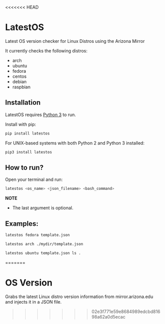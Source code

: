 <<<<<<< HEAD
# LatestOS

Latest OS version checker for Linux Distros using the Arizona Mirror

It currently checks the following distros:
- arch
- ubuntu
- fedora
- centos
- debian
- raspbian

## Installation
LatestOS requires [Python 3](https://www.python.org/downloads/) to run.

Install with pip:

```sh
pip install latestos
```

For UNIX-based systems with both Python 2 and Python 3 installed:

```sh
pip3 install latestos
```

## How to run?

Open your terminal and run:
```sh
latestos <os_name> <json_filename> <bash_command>
```

**NOTE**
- The last argument is optional.

## Examples:
```sh
latestos fedora template.json
```

```sh
latestos arch ./mydir/template.json
```

```sh
latestos ubuntu template.json ls .
```
=======
# OS Version

Grabs the latest Linux distro version information from mirror.arizona.edu and injects it in a JSON file.
>>>>>>> 02e3f771e59e8684989edcbd81698a62a0d5ecac
